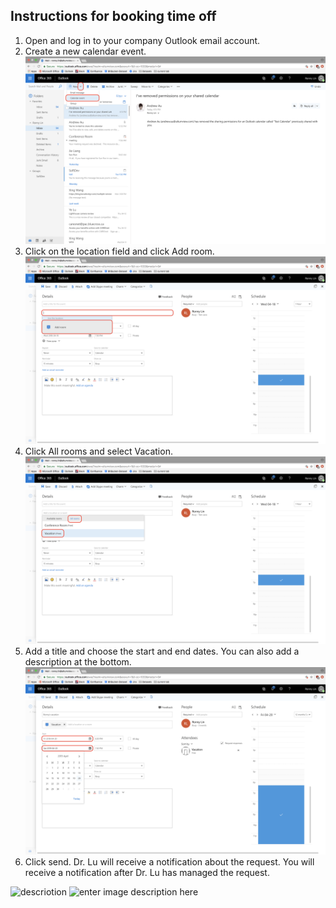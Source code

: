 ## Instructions for booking time off

 1. Open and log in to your company Outlook email account.
 2. Create a new calendar event. ![Calendar Event](img/Step_1_2.png)
 3. Click on the location field and click Add room. ![Add Room](img/Step_2.png)
 4. Click All rooms and select Vacation. ![enter image description here](img/Step_3_2.png)
 5. Add a title and choose the start and end dates. You can also add a description at the bottom. ![enter image description here](img/Step_4_2.png)
 6. Click send. Dr. Lu will receive a notification about the request. You will receive a notification after Dr. Lu has managed the request. 
 


![descriotion](https://picasaweb.google.com/117327364047605464996/6546213522501577969#6546213522240210546)
![enter image description here](https://picasaweb.google.com/117327364047605464996/6546213719355952033#6546213716171843250 "Step2")
<!--stackedit_data:
eyJoaXN0b3J5IjpbLTEyMjg1Nzg2NjMsLTk5MjA0OTU3NV19
-->